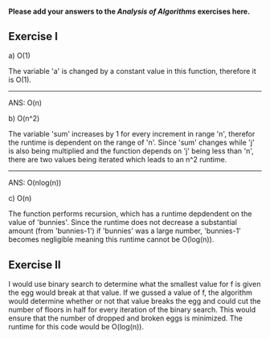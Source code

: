 #### Please add your answers to the ***Analysis of  Algorithms*** exercises here.

## Exercise I

a) O(1)

The variable 'a' is changed by a constant value in this function, therefore it is O(1).

- - - - - 

ANS: O(n)

b) O(n^2)

The variable 'sum' increases by 1 for every increment in range 'n', therefor the runtime is dependent on the range of 'n'. Since 'sum' changes while 'j' is also being multiplied and the function depends on 'j' being less than 'n', there are two values being iterated which leads to an n^2 runtime. 

- - - - -

ANS: O(nlog(n))

c) O(n)

The function performs recursion, which has a runtime depdendent on the value of 'bunnies'. Since the runtime does not decrease a substantial amount (from 'bunnies-1') if 'bunnies' was a large number, 'bunnies-1' becomes negligible meaning this runtime cannot be O(log(n)).

## Exercise II

I would use binary search to determine what the smallest value for f is given the egg would break at that value. If we gussed a value of f, the algorithm would determine whether or not that value breaks the egg and could cut the number of floors in half for every iteration of the binary search. This would ensure that the number of dropped and broken eggs is minimized. The runtime for this code would be O(log(n)).
